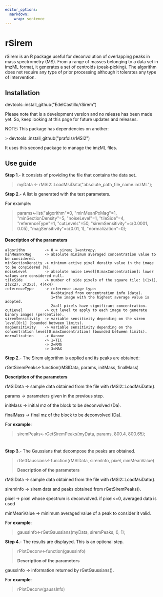 ```yaml
---
editor_options: 
  markdown: 
    wrap: sentence
---
```


# rSirem

rSirem is an R package useful for deconvolution of overlapping peaks in mass spectrometry (MS).
From a range of masses belonging to a data set in imzML format, it generates a set of centroids (peak-picking).
The algorithm does not require any type of prior processing although it tolerates any type of intervention.

## Installation

devtools::install_github("EdelCastillo/rSirem")

Please note that is a development version and no release has been made yet.
So, keep looking at this page for future updates and releases.

NOTE: This package has dependencies on another:

\> devtools::install_github("prafols/rMSI2")

It uses this second package to manage the imzML files.

## Use guide

**Step 1**.- It consists of providing the file that contains the data set..

> myData \<- rMSI2::LoadMsiData("absolute_path_file_name.imzML");

**Step 2**.- A list is generated with the test parameters.

For example:

> params\<-list("algorithm"=0, "minMeanPxMag"=1, "minSectionDensity"=5, "noiseLevel"=1, "tileSide"=4, "referenceType"=1, "cutLevels"=50, "siremSensitivity"=c(0.0001, 0.05), "magSensitivity"=c(0.01, 1), "normalization"=0);

#### Description of the parameters

```         
algorithm         -> 0 = sirem; 1=entropy.
minMeanPxMag      -> absolute minimum averaged concentration value to be considered.
minSectionDensity -> minimum active pixel density value in the image to be considered (%).
noiseLevel        -> absolute noise Level[0:maxConcentration]: lower values are considered null.
tileSide          -> number of side pixels of the square tile: 1(1x1), 2(2x2), 3(3x3), 4(4x4)
referenceType     -> reference image type:
                     0=obtained from concentration info (data).
                     1=the image with the highest average value is adopted.
                     2=all pixels have significant concentration.
cutLevel          -> cut level to apply to each image to generate binary images (percentile).
siremSensitivity  -> variable sensitivity depending on the sirem level[0:1] (bounded between limits).
magSensitivity    -> variable sensitivity depending on the concentration level[0:maxConcentration] (bounded between limits).
normalization     -> 0=none
                  -> 1=TIC
                  -> 2=RMS
                  -> 3=MAX
```

**Step 2**.- The Sirem algorithm is applied and its peaks are obtained:

rGetSiremPeaks\<-function(rMSIData, params, initMass, finalMass)

**Description of the parameters**

rMSIData -\> sample data obtained from the file with rMSI2::LoadMsiData().

params -\> parameters given in the previous step.

initMass -\> initial mz of the block to be deconvolved (Da).

finalMass -\> final mz of the block to be deconvolved (Da).

For **example**:

> siremPeaks\<-rGetSiremPeaks(myData, params, 800.4, 800.65);

# 

**Step 3**.- The Gaussians that decompose the peaks are obtained.

> rGetGaussians\<-function(rMSIData, siremInfo, pixel, minMeanValue)
>
> **Description of the parameters**

rMSIData -\> sample data obtained from the file with rMSI2::LoadMsiData().

siremInfo -\> sirem data and peaks obtained from rGetSiremPeaks().

pixel -\> pixel whose spectrum is deconvolved.
if pixel\<=0, averaged data is used

minMeanValue -\> minimum averaged value of a peak to consider it valid.

For **example**:

> gaussInfo\<-rGetGaussians(myData, siremPeaks, 0, 1);

**Step 4**.- The results are displayed.
This is an optional step.

> rPlotDeconv\<-function(gaussInfo)
>
> **Description of the parameters**

gaussInfo -\> information returned by rGetGaussians().

For **example**:

> rPlotDeconv(gaussInfo)
